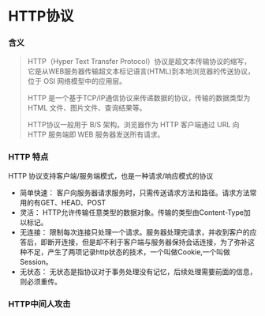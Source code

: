 # HTTP协议

### 含义

> HTTP（Hyper Text Transfer Protocol）协议是超文本传输协议的缩写，它是从WEB服务器传输超文本标记语言(HTML)到本地浏览器的传送协议，位于 OSI 网络模型中的应用层。
>
> HTTP 是一个基于TCP/IP通信协议来传递数据的协议，传输的数据类型为 HTML 文件、图片文件、查询结果等。
> 
> HTTP协议一般用于 B/S 架构。浏览器作为 HTTP 客户端通过 URL 向 HTTP 服务端即 WEB 服务器发送所有请求。

### HTTP 特点
HTTP 协议支持客户端/服务端模式，也是一种请求/响应模式的协议
- 简单快速： 客户向服务器请求服务时，只需传送请求方法和路径。请求方法常用的有GET、HEAD、POST
- 灵活： HTTP允许传输任意类型的数据对象。传输的类型由Content-Type加以标记。
- 无连接： 限制每次连接只处理一个请求。服务器处理完请求，并收到客户的应答后，即断开连接，但是却不利于客户端与服务器保持会话连接，为了弥补这种不足，产生了两项记录http状态的技术，一个叫做Cookie,一个叫做Session。
- 无状态： 无状态是指协议对于事务处理没有记忆，后续处理需要前面的信息，则必须重传。

### HTTP中间人攻击

